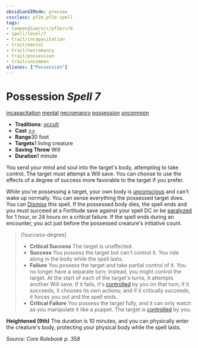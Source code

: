 ```yaml
---
obsidianUIMode: preview
cssclass: pf2e,pf2e-spell
tags:
- compendium/src/pf2e/crb
- spell/level/7
- trait/incapacitation
- trait/mental
- trait/necromancy
- trait/possession
- trait/uncommon
aliases: ["Possession"]
---
```

# Possession *Spell 7*   
[incapacitation](../../rules/traits/incapacitation.md)  [mental](../../rules/traits/mental.md)  [necromancy](../../rules/traits/necromancy.md)  [possession](../../rules/traits/possession.md)  [uncommon](../../rules/traits/uncommon.md)  

- **Traditions**: [occult](../../rules/traits/occult.md)
- **Cast** [>>](../../rules/core-rulebook/chapter-9-playing-the-game.md#Actions "Two-Action") 
- **Range**30 foot
- **Targets**1 living creature
- **Saving Throw** Will
- **Duration**1 minute

You send your mind and soul into the target's body, attempting to take control. The target must attempt a Will save. You can choose to use the effects of a degree of success more favorable to the target if you prefer.

While you're possessing a target, your own body is [unconscious](../../rules/conditions.md#Unconscious) and can't wake up normally. You can sense everything the possessed target does. You can [Dismiss](../../rules/actions/dismiss.md) this spell. If the possessed body dies, the spell ends and you must succeed at a Fortitude save against your spell DC or be [paralyzed](../../rules/conditions.md#Paralyzed) for 1 hour, or 24 hours on a critical failure. If the spell ends during an encounter, you act just before the possessed creature's initiative count.

> [!success-degree] 
> - **Critical Success** The target is unaffected.
> - **Success** You possess the target but can't control it. You ride along in the body while the spell lasts.
> - **Failure** You possess the target and take partial control of it. You no longer have a separate turn; instead, you might control the target. At the start of each of the target's turns, it attempts another Will save. If it fails, it's [controlled](../../rules/conditions.md#Controlled) by you on that turn; if it succeeds, it chooses its own actions; and if it critically succeeds, it forces you out and the spell ends.
> - **Critical Failure** You possess the target fully, and it can only watch as you manipulate it like a puppet. The target is [controlled](../../rules/conditions.md#Controlled) by you.

**Heightened (9th)** The duration is 10 minutes, and you can physically enter the creature's body, protecting your physical body while the spell lasts.

*Source: Core Rulebook p. 358*